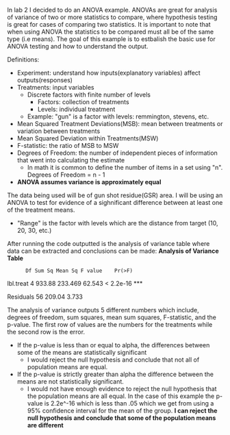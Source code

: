 In lab 2 I decided to do an ANOVA example.  ANOVAs are great for analysis of variance of two or more statistics to compare, where hypothesis testing is great for cases of comparing two statistics.  It is important to note that when using ANOVA the statistics to be compared must all be of the same type (i.e means).  The goal of this example is to estbalish the basic use for ANOVA testing and how to understand the output.

Definitions:
  - Experiment: understand how inputs(explanatory variables) affect outputs(responses)
  - Treatments: input variables
    - Discrete factors with finite number of levels
      - Factors: collection of treatments
      - Levels: individual treatment
     - Example: "gun" is a factor with levels: remmington, stevens, etc.
  - Mean Squared Treatment Deviations(MSB): mean between treatments or variation between treatments
  - Mean Squared Deviation within Treatments(MSW)
  - F-statistic: the ratio of MSB to MSW
  - Degrees of Freedom: the number of independent pieces of information that went into calculating the estimate
    - In math it is common to define the number of items in a set using "n".  Degrees of Freedom = n - 1
  - **ANOVA assumes variance is approximately equal**
<a/>

The data being used will be of gun shot residue(GSR) area.  I will be using an ANOVA to test for evidence of a sighnificant difference between at least one of the treatment means.
  - "Range" is the factor with levels which are the distance from target (10, 20, 30, etc.)

After running the code outputted is the analysis of variance table where data can be extracted and conclusions can be made:
**Analysis of Variance Table**

          Df Sum Sq Mean Sq F value    Pr(>F)    
lbl.treat  4 933.88 233.469  62.543 < 2.2e-16 ***

Residuals 56 209.04   3.733

The analysis of variance outputs 5 different numbers which include, degrees of freedom, sum squares, mean sum squares, F-statistic, and the p-value.  The first row of values are the numbers for the treatments while the second row is the error.  
  - If the p-value is less than or equal to alpha, the differences between some of the means are statistically significant 
      - I would reject the null hypothesis and conclude that not all of population means are equal.  
  - If the p-value is strictly greater than alpha the difference between the means are not statistically significant.
      - I would not have enough evidence to reject the null hypothesis that the population means are all equal.
In the case of this example the p-value is 2.2e^-16 which is less than .05 which we get from using a 95% confidence interval for the mean of the group.  **I can reject the null hypothesis and conclude that some of the population means are different**
  
  
